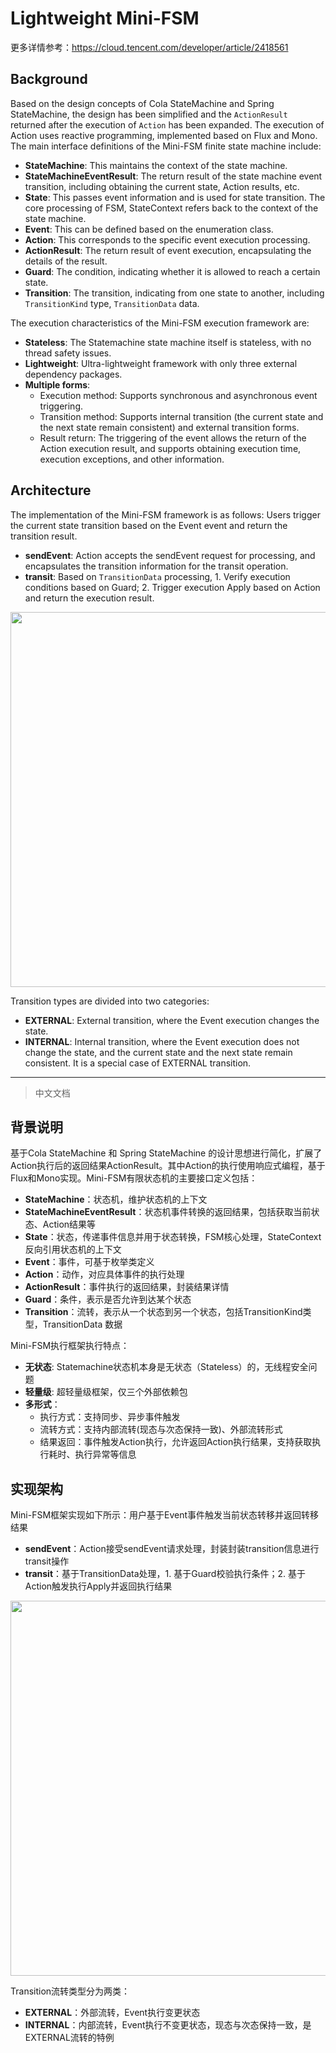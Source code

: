 # Lightweight Mini-FSM
更多详情参考：https://cloud.tencent.com/developer/article/2418561

## Background
Based on the design concepts of Cola StateMachine and Spring StateMachine, the design has been simplified and the `ActionResult` returned after the execution of `Action` has been expanded. The execution of Action uses reactive programming, implemented based on Flux and Mono. 
The main interface definitions of the Mini-FSM finite state machine include:

- **StateMachine**: This maintains the context of the state machine.
- **StateMachineEventResult**: The return result of the state machine event transition, including obtaining the current state, Action results, etc.
- **State**: This passes event information and is used for state transition. The core processing of FSM, StateContext refers back to the context of the state machine.
- **Event**: This can be defined based on the enumeration class.
- **Action**: This corresponds to the specific event execution processing.
- **ActionResult**: The return result of event execution, encapsulating the details of the result.
- **Guard**: The condition, indicating whether it is allowed to reach a certain state.
- **Transition**: The transition, indicating from one state to another, including `TransitionKind` type, `TransitionData` data.


The execution characteristics of the Mini-FSM execution framework are:
- **Stateless**: The Statemachine state machine itself is stateless, with no thread safety issues.
- **Lightweight**: Ultra-lightweight framework with only three external dependency packages.
- **Multiple forms**:
  - Execution method: Supports synchronous and asynchronous event triggering.
  - Transition method: Supports internal transition (the current state and the next state remain consistent) and external transition forms.
  - Result return: The triggering of the event allows the return of the Action execution result, and supports obtaining execution time, execution exceptions, and other information.


## Architecture
The implementation of the Mini-FSM framework is as follows: Users trigger the current state transition based on the Event event and return the transition result.
- **sendEvent**: Action accepts the sendEvent request for processing, and encapsulates the transition information for the transit operation.
- **transit**: Based on `TransitionData` processing, 1. Verify execution conditions based on Guard; 2. Trigger execution Apply based on Action and return the execution result.

<img src=https://github.com/YiwenWu/mini-fsm/assets/7956306/e2b66003-f044-459e-9d07-43ba7a4b7d06 width=600/>

Transition types are divided into two categories:
- **EXTERNAL**: External transition, where the Event execution changes the state.
- **INTERNAL**: Internal transition, where the Event execution does not change the state, and the current state and the next state remain consistent. It is a special case of EXTERNAL transition.


---
> 中文文档
## 背景说明
基于Cola StateMachine 和 Spring StateMachine 的设计思想进行简化，扩展了Action执行后的返回结果ActionResult。其中Action的执行使用响应式编程，基于Flux和Mono实现。Mini-FSM有限状态机的主要接口定义包括：
- **StateMachine**：状态机，维护状态机的上下文
- **StateMachineEventResult**：状态机事件转换的返回结果，包括获取当前状态、Action结果等
- **State**：状态，传递事件信息并用于状态转换，FSM核心处理，StateContext 反向引用状态机的上下文
- **Event**：事件，可基于枚举类定义
- **Action**：动作，对应具体事件的执行处理
- **ActionResult**：事件执行的返回结果，封装结果详情
- **Guard**：条件，表示是否允许到达某个状态
- **Transition**：流转，表示从一个状态到另一个状态，包括TransitionKind类型，TransitionData 数据

Mini-FSM执行框架执行特点：
- **无状态**: Statemachine状态机本身是无状态（Stateless）的，无线程安全问题
- **轻量级**: 超轻量级框架，仅三个外部依赖包
- **多形式**：
  - 执行方式：支持同步、异步事件触发
  - 流转方式：支持内部流转(现态与次态保持一致)、外部流转形式
  - 结果返回：事件触发Action执行，允许返回Action执行结果，支持获取执行耗时、执行异常等信息

## 实现架构
Mini-FSM框架实现如下所示：用户基于Event事件触发当前状态转移并返回转移结果
- **sendEvent**：Action接受sendEvent请求处理，封装封装transition信息进行transit操作
- **transit**：基于TransitionData处理，1. 基于Guard校验执行条件；2. 基于Action触发执行Apply并返回执行结果

<img src=https://github.com/YiwenWu/mini-fsm/assets/7956306/f5f2ff3c-bdb6-4434-999c-4fee78c3be57 width=600/>

Transition流转类型分为两类：
- **EXTERNAL**：外部流转，Event执行变更状态
- **INTERNAL**：内部流转，Event执行不变更状态，现态与次态保持一致，是EXTERNAL流转的特例

